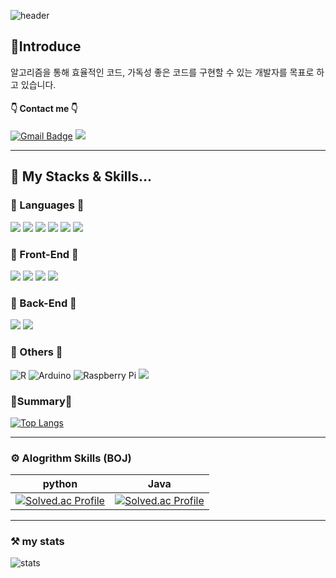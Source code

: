 
![header](https://capsule-render.vercel.app/api?type=cylinder&text=Welcome&animation=twinkling&color=BEEAFB)
## 📌Introduce
알고리즘을 통해 효율적인 코드, 가독성 좋은 코드를 구현할 수 있는 개발자를 목표로 하고 있습니다.

<!-- 나에 대한 자세한 정보가 궁금하다면   🌈 My Portfolio >>(<a href="https://ambitious-cafe-d87.notion.site/Portfolio-2c0775d71f3644b09c9b5b9d51f81b92"> En</a> | <a href="https://ambitious-cafe-d87.notion.site/27c0fc4ef4ec4abe94e9ca14fa0aedd4"> Ko <a>) << -->

#### 👇 Contact me 👇
[![Gmail Badge](https://img.shields.io/badge/Gmail-d14836?style=flat-square&logo=Gmail&logoColor=white&link=mailto:snugyun01@gmail.com)](mailto:edder7734@gmail.com)
<a href="https://edder773.tistory.com"><img src="https://img.shields.io/badge/Tech%20Blog-11B48A?style=flat-square&logo=Vimeo&logoColor=white&link=https://edder773.tistory.com"/></a>
<hr>

## 🌱 My Stacks & Skills...



### 📗 Languages 📗

<img src="https://img.shields.io/badge/Python-3766AB?style=flat-square&logo=Python&logoColor=white"/></a>
<img src="https://img.shields.io/badge/Java-007396?style=flat-square&logo=Java&logoColor=white"/></a>
<img src="https://img.shields.io/badge/Mysql-E6B91E?style=flat-square&logo=MySql&logoColor=white"/></a>
<img src="https://img.shields.io/badge/Javascript-ffb13b?style=flat-square&logo=javascript&logoColor=white"/></a>
<img src="https://img.shields.io/badge/Typescript-3178C6?style=flat-square&logo=Typescript&logoColor=white"/>
<img src="https://img.shields.io/badge/HTML5-E34F26?style=flat-square&logo=html5&logoColor=white"/>

### 📘 Front-End 📘
<img src="https://img.shields.io/badge/Bootstrapap-7952B3?style=flat-square&logo=bootstrap&logoColor=white"/></a>
<img src="https://img.shields.io/badge/CSS3-1572B6?style=flat-square&logo=css3&logoColor=white"/>
<img src="https://img.shields.io/badge/Vue.js-4FC08D?style=flat-square&logo=Vue.js&logoColor=white"/>
<img src="https://img.shields.io/badge/React-61DAFB?style=flat-square&logo=React&logoColor=black"/>

### 📙 Back-End 📙
<img src="https://img.shields.io/badge/Django-092E20?style=flat-square&logo=Django&logoColor=white"/></a>
<img src="https://img.shields.io/badge/Spring-6DB33F?style=flat-square&logo=Spring&logoColor=white"/>


### 📕 Others 📕
![R](https://img.shields.io/badge/R-%23276DC3.svg?style=for-the-badge&logo=r&logoColor=white&style=flat-square)
![Arduino](https://img.shields.io/badge/-Arduino-00979D?style=for-the-badge&logo=Arduino&logoColor=white&style=flat-square)
![Raspberry Pi](https://img.shields.io/badge/-RaspberryPi-C51A4A?style=for-the-badge&logo=Raspberry-Pi&style=flat-square)
<img src="https://img.shields.io/badge/Postman-FF6C37?style=flat-square&logo=Postman&logoColor=white"/>

### 🔗Summary🔗

[![Top Langs](https://github-readme-stats.vercel.app/api/top-langs/?username=edder773)](https://github.com/anuraghazra/github-readme-stats)

<hr>

### ⚙️ Alogrithm Skills (BOJ)
|python|Java|
|------|---|
|[![Solved.ac Profile](http://mazassumnida.wtf/api/v2/generate_badge?boj=edder773)](https://solved.ac/edder773/)|[![Solved.ac Profile](http://mazassumnida.wtf/api/v2/generate_badge?boj=edder774)](https://solved.ac/edder774/)|

<hr>

 
 
 ### ⚒️ my stats
 ![stats](https://github-readme-stats-git-masterrstaa-rickstaa.vercel.app/api?username=edder773&show_icons=true&theme=dark)

